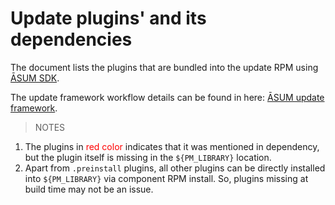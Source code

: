# Update plugins' and its dependencies

The document lists the plugins that are bundled into the update RPM using [ĀSUM SDK](https://stash.veritas.com/projects/AS/repos/platformx/browse/asum/sdk/README.md).

The update framework workflow details can be found in here: [ĀSUM update framework](https://stash.veritas.com/projects/AS/repos/platformx/browse/asum/docs/update.md).

> NOTES

1. The plugins in <font color=red>red color</font> indicates that it was mentioned in dependency, but the plugin itself is missing in the `${PM_LIBRARY}` location.
2. Apart from `.preinstall` plugins, all other plugins can be directly installed into `${PM_LIBRARY}` via component RPM install. So, plugins missing at build time may not be an issue.
